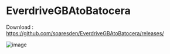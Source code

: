 # EverdriveGBAtoBatocera
Download : 
https://github.com/soaresden/EverdriveGBAtoBatocera/releases/

![image](https://user-images.githubusercontent.com/54243866/124655029-98d20880-de9f-11eb-90f9-d1a3b0949f4a.png)

